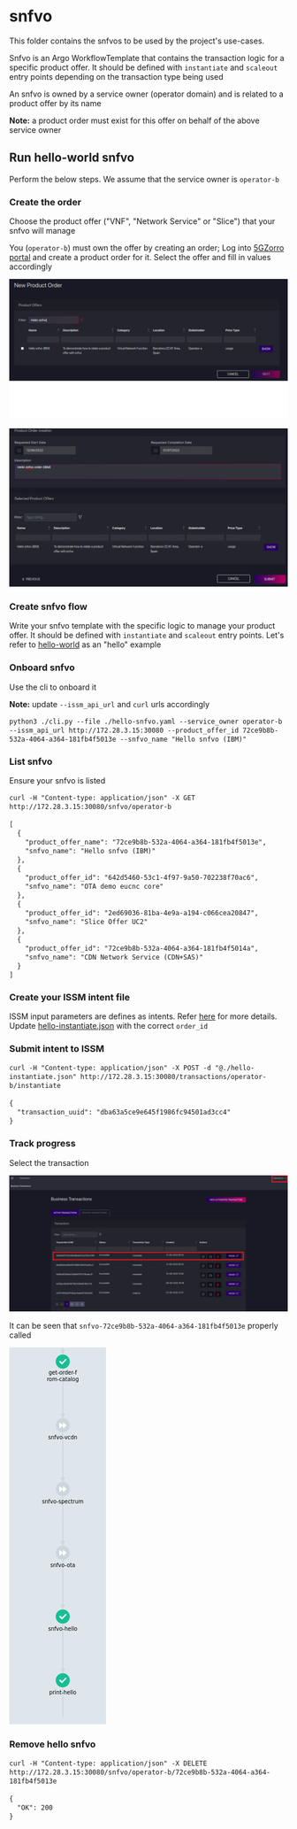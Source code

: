# snfvo

This folder contains the snfvos to be used by the project's use-cases.

Snfvo is an Argo WorkflowTemplate that contains the transaction logic for a specific product offer. It should be defined with `instantiate` and `scaleout` entry points depending on the transaction type being used

An snfvo is owned by a service owner (operator domain) and is related to a product offer by its name

**Note:** a product order must exist for this offer on behalf of the above service owner

## Run hello-world snfvo

Perform the below steps. We assume that the service owner is `operator-b`

### Create the order

Choose the product offer ("VNF", "Network Service" or "Slice") that your snfvo will manage

You (`operator-b`) must own the offer by creating an order; Log into [5GZorro portal](https://github.com/5GZORRO/GUI) and create a product order for it. Select the offer and fill in values accordingly

![Order1](images/hello-snvfo-order-1.png)

![Order2](images/hello-snvfo-order-2.png)

### Create snfvo flow

Write your snfvo template with the specific logic to manage your product offer. It should be defined with `instantiate` and `scaleout` entry points. Let's refer to [hello-world](./hello-snfvo.yaml) as an "hello" example

### Onboard snfvo

Use the cli to onboard it

**Note:** update `--issm_api_url` and `curl` urls accordingly

```
python3 ./cli.py --file ./hello-snfvo.yaml --service_owner operator-b --issm_api_url http://172.28.3.15:30080 --product_offer_id 72ce9b8b-532a-4064-a364-181fb4f5013e --snfvo_name "Hello snfvo (IBM)"
```

### List snfvo

Ensure your snfvo is listed

```
curl -H "Content-type: application/json" -X GET  http://172.28.3.15:30080/snfvo/operator-b

[
  {
    "product_offer_name": "72ce9b8b-532a-4064-a364-181fb4f5013e",
    "snfvo_name": "Hello snfvo (IBM)"
  },
  {
    "product_offer_id": "642d5460-53c1-4f97-9a50-702238f70ac6",
    "snfvo_name": "OTA demo eucnc core"
  },
  {
    "product_offer_id": "2ed69036-81ba-4e9a-a194-c066cea20847",
    "snfvo_name": "Slice Offer UC2"
  },
  {
    "product_offer_id": "72ce9b8b-532a-4064-a364-181fb4f5014a",
    "snfvo_name": "CDN Network Service (CDN+SAS)"
  }
]

```

### Create your ISSM intent file

ISSM input parameters are defines as intents. Refer [here](../api/intents/README.md) for more details. Update [hello-instantiate.json](./hello-instantiate.json) with the correct `order_id`

### Submit intent to ISSM

```
curl -H "Content-type: application/json" -X POST -d "@./hello-instantiate.json" http://172.28.3.15:30080/transactions/operator-b/instantiate

{
  "transaction_uuid": "dba63a5ce9e645f1986fc94501ad3cc4"
}
```

### Track progress

Select the transaction

![IU3](images/hello-snvfo-ui-3.png)

It can be seen that `snfvo-72ce9b8b-532a-4064-a364-181fb4f5013e` properly called

![Flow4](images/hello-snvfo-flow-4.png)

### Remove hello snfvo

```
curl -H "Content-type: application/json" -X DELETE http://172.28.3.15:30080/snfvo/operator-b/72ce9b8b-532a-4064-a364-181fb4f5013e

{
  "OK": 200
}

```

